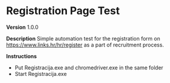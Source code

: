 # Registration Page Test

**Version**
1.0.0

**Description**
Simple automation test for the registration form on https://www.links.hr/hr/register as a part of recruitment process.

**Instructions**
- Put Registracija.exe and chromedriver.exe in the same folder
- Start Registracija.exe
